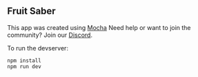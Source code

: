 ## Fruit Saber

This app was created using [Mocha](https://getmocha.com)
Need help or want to join the community? Join our [Discord](https://discord.gg/shDEGBSe2d).

To run the devserver:
```
npm install
npm run dev
```
